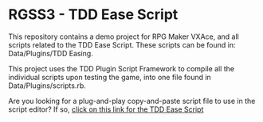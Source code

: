 RGSS3 - TDD Ease Script
=======================

This repository contains a demo project for RPG Maker VXAce, and all scripts related to the TDD Ease Script. These scripts can be found in: Data/Plugins/TDD Easing.

This project uses the TDD Plugin Script Framework to compile all the individual scripts upon testing the game, into one file found in Data/Plugins/scripts.rb.

Are you looking for a plug-and-play copy-and-paste script file to use in the script editor? If so, [click on this link for the TDD Ease Script](https://raw.github.com/TorD/rgss3-ease-script/master/Data/Plugins/scripts.rb)